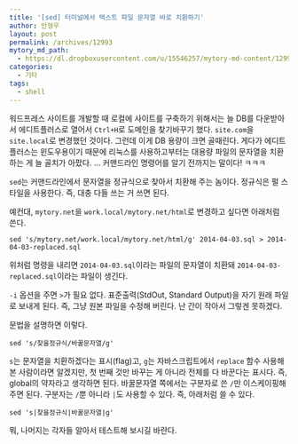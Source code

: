 ```yaml
---
title: '[sed] 터미널에서 텍스트 파일 문자열 바로 치환하기'
author: 안형우
layout: post
permalink: /archives/12993
mytory_md_path:
  - https://dl.dropboxusercontent.com/u/15546257/mytory-md-content/12993-sed.md
categories:
  - 기타
tags:
  - shell
---
```

워드프레스 사이트를 개발할 때 로컬에 사이트를 구축하기 위해서는 늘 DB를 다운받아서 에디트플러스로 열어서 `Ctrl+H`로 도메인을 찾기바꾸기 했다. `site.com`을 `site.local`로 변경했던 것이다. 그런데 이게 DB 용량이 크면 골때린다. 게다가 에디트플러스는 윈도우용이기 때문에 리눅스를 사용하고부터는 대용량 파일의 문자열을 치환하는 게 늘 골치가 아팠다. &#8230; 커맨드라인 명령어를 알기 전까지는 말이다! ㅋㅋㅋ

`sed`는 커맨드라인에서 문자열을 정규식으로 찾아서 치환해 주는 놈이다. 정규식은 펄 스타일을 사용한다. 즉, 대충 다들 쓰는 거 쓰면 된다.

예컨대, `mytory.net`을 `work.local/mytory.net/html`로 변경하고 싶다면 아래처럼 쓴다.

    sed 's/mytory.net/work.local/mytory.net/html/g' 2014-04-03.sql > 2014-04-03-replaced.sql
    

위처럼 명령을 내리면 `2014-04-03.sql`이라는 파일의 문자열이 치환돼 `2014-04-03-replaced.sql`이라는 파일이 생긴다.

`-i` 옵션을 주면 `>`가 필요 없다. 표준출력(StdOut, Standard Output)을 자기 원래 파일로 보내게 된다. 즉, 그냥 원본 파일을 수정해 버린다. 난 간이 작아서 그렇겐 못하겠다.

문법을 설명하면 이렇다.

    sed 's/찾을정규식/바꿀문자열/g'
    

`s`는 문자열을 치환하겠다는 표시(flag)고, `g`는 자바스크립트에서 `replace` 함수 사용해 본 사람이라면 알겠지만, 첫 번째 것만 바꾸는 게 아니라 전체를 다 바꾼다는 표시다. 즉, global의 약자라고 생각하면 된다. 바꿀문자열 쪽에서는 구분자로 쓴 `/`만 이스케이핑해 주면 된다. 구분자는 `/`뿐 아니라 `|`도 사용할 수 있다. 즉, 아래처럼 쓸 수 있다.

    sed 's|찾을정규식|바꿀문자열|g'
    

뭐, 나머지는 각자들 알아서 테스트해 보시길 바란다.